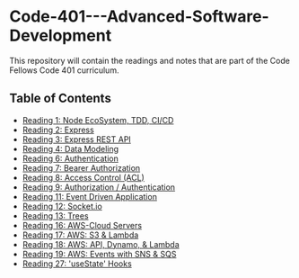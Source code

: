 # Code-401---Advanced-Software-Development
 This repository will contain the readings and notes that are part of the Code Fellows Code 401 curriculum.
 
 ## Table of Contents
   - [Reading 1: Node EcoSystem, TDD, CI/CD](https://github.com/Zavvy-Glitch/Code-401---Advanced-Software-Development/blob/main/Reading01.md)
   - [Reading 2: Express](https://github.com/Zavvy-Glitch/Code-401---Advanced-Software-Development/blob/main/Readings02.md)
   - [Reading 3: Express REST API](https://github.com/Zavvy-Glitch/Code-401---Advanced-Software-Development/blob/main/Readings03.md)
   - [Reading 4: Data Modeling](https://github.com/Zavvy-Glitch/Code-401---Advanced-Software-Development/blob/main/Readings04.md)
   - [Reading 6: Authentication](https://github.com/Zavvy-Glitch/Code-401---Advanced-Software-Development/blob/main/Readings06.md)
   - [Reading 7: Bearer Authorization](https://github.com/Zavvy-Glitch/Code-401---Advanced-Software-Development/blob/main/Readings07.md)
   - [Reading 8: Access Control (ACL)]()
   - [Reading 9: Authorization / Authentication](https://github.com/Zavvy-Glitch/Code-401---Advanced-Software-Development/blob/main/Readings09.md)
   - [Reading 11: Event Driven Application](https://github.com/Zavvy-Glitch/Code-401---Advanced-Software-Development/blob/main/Readings11.md)
   - [Reading 12: Socket.io](https://github.com/Zavvy-Glitch/Code-401---Advanced-Software-Development/blob/main/Readings12.md)
   - [Reading 13: Trees](https://github.com/Zavvy-Glitch/Code-401---Advanced-Software-Development/blob/main/Readings13.md)
   - [Reading 16: AWS-Cloud Servers](https://github.com/Zavvy-Glitch/Code-401---Advanced-Software-Development/blob/main/Readings16.md)
   - [Reading 17: AWS: S3 & Lambda](https://github.com/Zavvy-Glitch/Code-401---Advanced-Software-Development/blob/main/Readings17.md)
   - [Reading 18: AWS: API, Dynamo, & Lambda](https://github.com/Zavvy-Glitch/Code-401---Advanced-Software-Development/blob/main/Readings18.md)
   - [Reading 19: AWS: Events with SNS & SQS](https://github.com/Zavvy-Glitch/Code-401---Advanced-Software-Development/blob/main/Readings19.md)
   - [Reading 27: 'useState' Hooks](https://github.com/Zavvy-Glitch/Code-401---Advanced-Software-Development/blob/main/Reading27.md)
